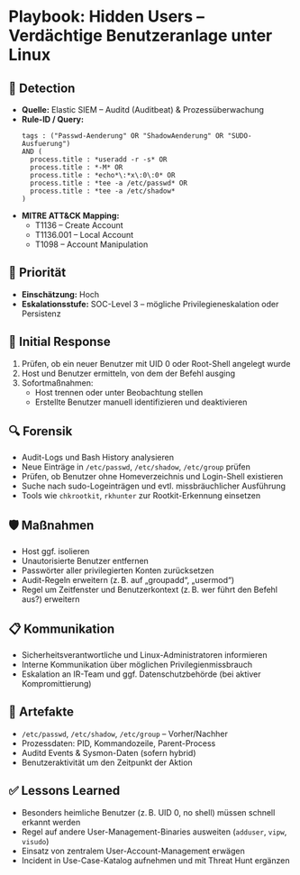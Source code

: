 # Playbook: Hidden Users – Verdächtige Benutzeranlage unter Linux

## 🧠 Detection
- **Quelle:** Elastic SIEM – Auditd (Auditbeat) & Prozessüberwachung
- **Rule-ID / Query:**
  ```elasticsearch
  tags : ("Passwd-Aenderung" OR "ShadowAenderung" OR "SUDO-Ausfuerung")
  AND (
    process.title : *useradd -r -s* OR
    process.title : *-M* OR
    process.title : *echo*\:*x\:0\:0* OR
    process.title : *tee -a /etc/passwd* OR
    process.title : *tee -a /etc/shadow*
  )
  ```
- **MITRE ATT&CK Mapping:**  
  - T1136 – Create Account  
  - T1136.001 – Local Account  
  - T1098 – Account Manipulation

## 📌 Priorität
- **Einschätzung:** Hoch
- **Eskalationsstufe:** SOC-Level 3 – mögliche Privilegieneskalation oder Persistenz

## 🚨 Initial Response
1. Prüfen, ob ein neuer Benutzer mit UID 0 oder Root-Shell angelegt wurde
2. Host und Benutzer ermitteln, von dem der Befehl ausging
3. Sofortmaßnahmen:
   - Host trennen oder unter Beobachtung stellen
   - Erstellte Benutzer manuell identifizieren und deaktivieren

## 🔍 Forensik
- Audit-Logs und Bash History analysieren
- Neue Einträge in `/etc/passwd`, `/etc/shadow`, `/etc/group` prüfen
- Prüfen, ob Benutzer ohne Homeverzeichnis und Login-Shell existieren
- Suche nach sudo-Logeinträgen und evtl. missbräuchlicher Ausführung
- Tools wie `chkrootkit`, `rkhunter` zur Rootkit-Erkennung einsetzen

## 🛡️ Maßnahmen
- Host ggf. isolieren
- Unautorisierte Benutzer entfernen
- Passwörter aller privilegierten Konten zurücksetzen
- Audit-Regeln erweitern (z. B. auf „groupadd“, „usermod“)
- Regel um Zeitfenster und Benutzerkontext (z. B. wer führt den Befehl aus?) erweitern

## 📋 Kommunikation
- Sicherheitsverantwortliche und Linux-Administratoren informieren
- Interne Kommunikation über möglichen Privilegienmissbrauch
- Eskalation an IR-Team und ggf. Datenschutzbehörde (bei aktiver Kompromittierung)

## 📁 Artefakte
- `/etc/passwd`, `/etc/shadow`, `/etc/group` – Vorher/Nachher
- Prozessdaten: PID, Kommandozeile, Parent-Process
- Auditd Events & Sysmon-Daten (sofern hybrid)
- Benutzeraktivität um den Zeitpunkt der Aktion

## ✅ Lessons Learned
- Besonders heimliche Benutzer (z. B. UID 0, no shell) müssen schnell erkannt werden
- Regel auf andere User-Management-Binaries ausweiten (`adduser`, `vipw`, `visudo`)
- Einsatz von zentralem User-Account-Management erwägen
- Incident in Use-Case-Katalog aufnehmen und mit Threat Hunt ergänzen